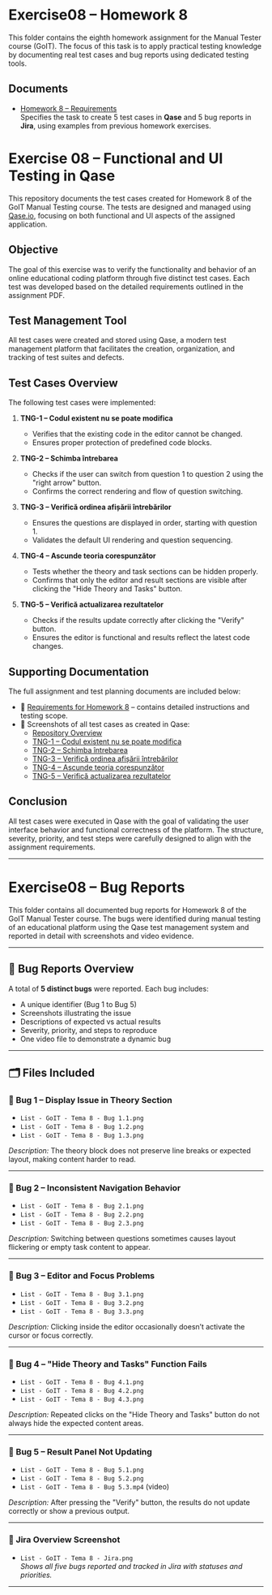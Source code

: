 # Exercise08 – Homework 8

This folder contains the eighth homework assignment for the Manual Tester course (GoIT). The focus of this task is to apply practical testing knowledge by documenting real test cases and bug reports using dedicated testing tools.

## Documents

- [Homework 8 – Requirements](Requirements%20for%20Homework%208.pdf)  
  Specifies the task to create 5 test cases in **Qase** and 5 bug reports in **Jira**, using examples from previous homework exercises.

# Exercise 08 – Functional and UI Testing in Qase

This repository documents the test cases created for Homework 8 of the GoIT Manual Testing course. The tests are designed and managed using [Qase.io](https://qase.io), focusing on both functional and UI aspects of the assigned application.

## Objective

The goal of this exercise was to verify the functionality and behavior of an online educational coding platform through five distinct test cases. Each test was developed based on the detailed requirements outlined in the assignment PDF.

## Test Management Tool

All test cases were created and stored using Qase, a modern test management platform that facilitates the creation, organization, and tracking of test suites and defects.

## Test Cases Overview

The following test cases were implemented:

1. **TNG-1 – Codul existent nu se poate modifica**
   - Verifies that the existing code in the editor cannot be changed.
   - Ensures proper protection of predefined code blocks.

2. **TNG-2 – Schimba întrebarea**
   - Checks if the user can switch from question 1 to question 2 using the "right arrow" button.
   - Confirms the correct rendering and flow of question switching.

3. **TNG-3 – Verifică ordinea afișării întrebărilor**
   - Ensures the questions are displayed in order, starting with question 1.
   - Validates the default UI rendering and question sequencing.

4. **TNG-4 – Ascunde teoria corespunzător**
   - Tests whether the theory and task sections can be hidden properly.
   - Confirms that only the editor and result sections are visible after clicking the "Hide Theory and Tasks" button.

5. **TNG-5 – Verifică actualizarea rezultatelor**
   - Checks if the results update correctly after clicking the "Verify" button.
   - Ensures the editor is functional and results reflect the latest code changes.

## Supporting Documentation

The full assignment and test planning documents are included below:

- 📄 [Requirements for Homework 8](../Exercise08/Requirements%20for%20Homework%208.pdf) – contains detailed instructions and testing scope.
- 📸 Screenshots of all test cases as created in Qase:
  - [Repository Overview](../Exercise08/TNG%20_%20Repository%20_%20Qase.png)
  - [TNG-1 – Codul existent nu se poate modifica](../Exercise08/TNG%20_TestCase1.png)
  - [TNG-2 – Schimba întrebarea](../Exercise08/TNG%20_TestCase2.png)
  - [TNG-3 – Verifică ordinea afișării întrebărilor](../Exercise08/TNG%20_TestCase3.png)
  - [TNG-4 – Ascunde teoria corespunzător](../Exercise08/TNG%20_TestCase4.png)
  - [TNG-5 – Verifică actualizarea rezultatelor](../Exercise08/TNG%20_TestCase5.png)

## Conclusion

All test cases were executed in Qase with the goal of validating the user interface behavior and functional correctness of the platform. The structure, severity, priority, and test steps were carefully designed to align with the assignment requirements.

---

# Exercise08 – Bug Reports

This folder contains all documented bug reports for Homework 8 of the GoIT Manual Tester course. The bugs were identified during manual testing of an educational platform using the Qase test management system and reported in detail with screenshots and video evidence.

---

## 🐞 Bug Reports Overview

A total of **5 distinct bugs** were reported. Each bug includes:

- A unique identifier (Bug 1 to Bug 5)
- Screenshots illustrating the issue
- Descriptions of expected vs actual results
- Severity, priority, and steps to reproduce
- One video file to demonstrate a dynamic bug

---

## 🗂️ Files Included

### 🔹 Bug 1 – Display Issue in Theory Section
- `List - GoIT - Tema 8 - Bug 1.1.png`
- `List - GoIT - Tema 8 - Bug 1.2.png`
- `List - GoIT - Tema 8 - Bug 1.3.png`

*Description:* The theory block does not preserve line breaks or expected layout, making content harder to read.

---

### 🔹 Bug 2 – Inconsistent Navigation Behavior
- `List - GoIT - Tema 8 - Bug 2.1.png`
- `List - GoIT - Tema 8 - Bug 2.2.png`
- `List - GoIT - Tema 8 - Bug 2.3.png`

*Description:* Switching between questions sometimes causes layout flickering or empty task content to appear.

---

### 🔹 Bug 3 – Editor and Focus Problems
- `List - GoIT - Tema 8 - Bug 3.1.png`
- `List - GoIT - Tema 8 - Bug 3.2.png`
- `List - GoIT - Tema 8 - Bug 3.3.png`

*Description:* Clicking inside the editor occasionally doesn’t activate the cursor or focus correctly.

---

### 🔹 Bug 4 – "Hide Theory and Tasks" Function Fails
- `List - GoIT - Tema 8 - Bug 4.1.png`
- `List - GoIT - Tema 8 - Bug 4.2.png`
- `List - GoIT - Tema 8 - Bug 4.3.png`

*Description:* Repeated clicks on the "Hide Theory and Tasks" button do not always hide the expected content areas.

---

### 🔹 Bug 5 – Result Panel Not Updating
- `List - GoIT - Tema 8 - Bug 5.1.png`
- `List - GoIT - Tema 8 - Bug 5.2.png`
- `List - GoIT - Tema 8 - Bug 5.3.mp4` (video)

*Description:* After pressing the "Verify" button, the results do not update correctly or show a previous output.

---

### 📌 Jira Overview Screenshot
- `List - GoIT - Tema 8 - Jira.png`  
  *Shows all five bugs reported and tracked in Jira with statuses and priorities.*

---
